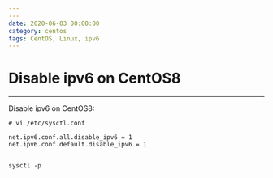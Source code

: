 ```yaml
---
--- 
date: 2020-06-03 00:00:00
category: centos
tags: CentOS, Linux, ipv6
---
```

# Disable ipv6 on CentOS8

***
Disable ipv6 on CentOS8:
        
    # vi /etc/sysctl.conf

    net.ipv6.conf.all.disable_ipv6 = 1
    net.ipv6.conf.default.disable_ipv6 = 1


    sysctl -p
